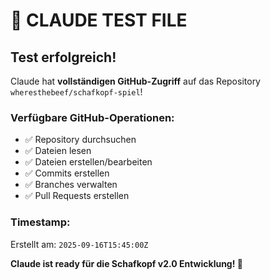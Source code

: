 # 🧪 CLAUDE TEST FILE

## Test erfolgreich! 

Claude hat **vollständigen GitHub-Zugriff** auf das Repository `wheresthebeef/schafkopf-spiel`!

### Verfügbare GitHub-Operationen:
- ✅ Repository durchsuchen
- ✅ Dateien lesen
- ✅ Dateien erstellen/bearbeiten
- ✅ Commits erstellen
- ✅ Branches verwalten
- ✅ Pull Requests erstellen

### Timestamp:
Erstellt am: `2025-09-16T15:45:00Z`

**Claude ist ready für die Schafkopf v2.0 Entwicklung! 🚀**
